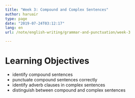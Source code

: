 ```yaml
---
title: "Week 3: Compound and Complex Sentences"
author: haruair
type: page
date: "2019-07-24T03:12:17"
lang: en
url: /note/english-writing/grammar-and-punctuation/week-3

---
```


# Learning Objectives

- identify compound sentences
- punctuate compound sentences correctly
- identify adverb clauses in complex sentences
- distinguish between compound and complex sentences

